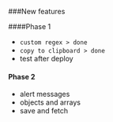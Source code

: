 ###New features 

####Phase 1

- ```custom regex > done```
- ```copy to clipboard > done```
- test after deploy


#### Phase 2
- alert messages
- objects and arrays
- save and fetch
